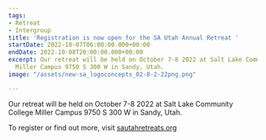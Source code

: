 ```yaml
---
tags:
- Retreat
- Intergroup
title: 'Registration is now open for the SA Utah Annual Retreat '
startDate: 2022-10-07T06:00:00.000+00:00
endDate: 2022-10-08T20:00:00.000+00:00
excerpt: Our retreat will be held on October 7-8 2022 at Salt Lake Community College
  Miller Campus 9750 S 300 W in Sandy, Utah.
image: "/assets/new-sa_logoconcepts_02-8-2-22png.png"

---
```

Our retreat will be held on October 7-8 2022 at Salt Lake Community College Miller Campus 9750 S 300 W in Sandy, Utah.

To register or find out more, visit [sautahretreats.org](https://www.sautahretreats.org/ "SA Utah Retreats")